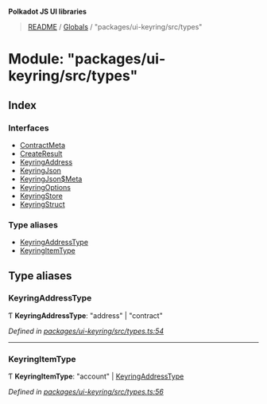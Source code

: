 **Polkadot JS UI libraries**

> [README](../README.md) / [Globals](../globals.md) / "packages/ui-keyring/src/types"

# Module: "packages/ui-keyring/src/types"

## Index

### Interfaces

* [ContractMeta](../interfaces/_packages_ui_keyring_src_types_.contractmeta.md)
* [CreateResult](../interfaces/_packages_ui_keyring_src_types_.createresult.md)
* [KeyringAddress](../interfaces/_packages_ui_keyring_src_types_.keyringaddress.md)
* [KeyringJson](../interfaces/_packages_ui_keyring_src_types_.keyringjson.md)
* [KeyringJson$Meta](../interfaces/_packages_ui_keyring_src_types_.keyringjson_meta.md)
* [KeyringOptions](../interfaces/_packages_ui_keyring_src_types_.keyringoptions.md)
* [KeyringStore](../interfaces/_packages_ui_keyring_src_types_.keyringstore.md)
* [KeyringStruct](../interfaces/_packages_ui_keyring_src_types_.keyringstruct.md)

### Type aliases

* [KeyringAddressType](_packages_ui_keyring_src_types_.md#keyringaddresstype)
* [KeyringItemType](_packages_ui_keyring_src_types_.md#keyringitemtype)

## Type aliases

### KeyringAddressType

Ƭ  **KeyringAddressType**: \"address\" \| \"contract\"

*Defined in [packages/ui-keyring/src/types.ts:54](https://github.com/polkadot-js/ui/blob/678d4dc5/packages/ui-keyring/src/types.ts#L54)*

___

### KeyringItemType

Ƭ  **KeyringItemType**: \"account\" \| [KeyringAddressType](_packages_ui_keyring_src_types_.md#keyringaddresstype)

*Defined in [packages/ui-keyring/src/types.ts:56](https://github.com/polkadot-js/ui/blob/678d4dc5/packages/ui-keyring/src/types.ts#L56)*
